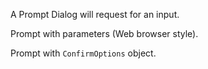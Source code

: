 A Prompt Dialog will request for an input.

Prompt with parameters (Web browser style).
<snippet id='dialog-prompt-web'/>
<snippet id='dialog-prompt-web-ts'/>

Prompt with `ConfirmOptions` object.
<snippet id='dialog-prompt'/>
<snippet id='dialog-prompt-ts'/>